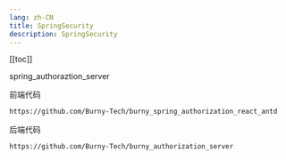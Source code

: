 ```yaml
---
lang: zh-CN
title: SpringSecurity
description: SpringSecurity
---
```

[[toc]]


spring_authoraztion_server 


前端代码
```sh
https://github.com/Burny-Tech/burny_spring_authorization_react_antd
```
后端代码

```sh
https://github.com/Burny-Tech/burny_authorization_server
```